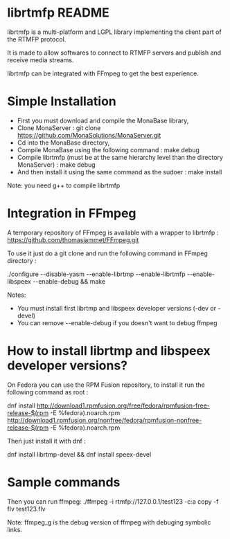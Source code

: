 librtmfp README
===============

librtmfp is a multi-platform and LGPL library implementing the client part of the RTMFP protocol. 

It is made to allow softwares to connect to RTMFP servers and publish and receive media streams.

librtmfp can be integrated with FFmpeg to get the best experience.

# Simple Installation

- First you must download and compile the MonaBase library,
- Clone MonaServer :
  git clone https://github.com/MonaSolutions/MonaServer.git
- Cd into the MonaBase directory,
- Compile MonaBase using the following command :
  make debug
- Compile librtmfp (must be at the same hierarchy level than the directory MonaServer) :
  make debug
- And then install it using the same command as the sudoer :
  make install

Note: you need g++ to compile librtmfp

# Integration in FFmpeg

A temporary repository of FFmpeg is available with a wrapper to librtmfp : https://github.com/thomasjammet/FFmpeg.git

To use it just do a git clone and run the following command in FFmpeg directory :

./configure --disable-yasm --enable-librtmp --enable-librtmfp --enable-libspeex --enable-debug && make

Notes: 
 - You must install first librtmp and libspeex developer versions (-dev or -devel)
 - You can remove --enable-debug if you doesn't want to debug ffmpeg

# How to install librtmp and libspeex developer versions?

On Fedora you can use the RPM Fusion repository, to install it run the following command as root :

  dnf install http://download1.rpmfusion.org/free/fedora/rpmfusion-free-release-$(rpm -E %fedora).noarch.rpm http://download1.rpmfusion.org/nonfree/fedora/rpmfusion-nonfree-release-$(rpm -E %fedora).noarch.rpm

Then just install it with dnf :

  dnf install librtmp-devel && dnf install speex-devel
 
# Sample commands
 
Then you can run ffmpeg:
./ffmpeg -i rtmfp://127.0.0.1/test123 -c:a copy -f flv test123.flv

Note: ffmpeg_g is the debug version of ffmpeg with debuging symbolic links.